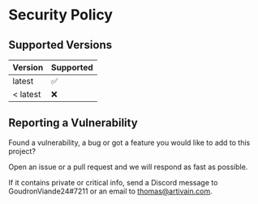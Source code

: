 # Security Policy

## Supported Versions

|  Version | Supported          |
| -------- | ------------------ |
|  latest  | :white_check_mark: |
| < latest | :x:                |

## Reporting a Vulnerability

Found a vulnerability, a bug or got a feature you would like to add to this project?

Open an issue or a pull request and we will respond as fast as possible.

If it contains private or critical info, send a Discord message to GoudronViande24#7211 or an email to thomas@artivain.com.
